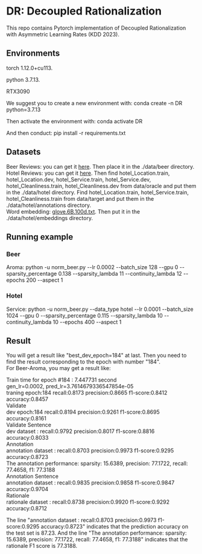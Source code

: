 # DR: Decoupled Rationalization
This repo contains Pytorch implementation of Decoupled Rationalization with Asymmetric Learning Rates (KDD 2023).  
## Environments
torch 1.12.0+cu113. 

python 3.7.13. 

RTX3090

We suggest you to create a new environment with: conda create -n DR python=3.7.13

Then activate the environment with: conda activate DR

And then conduct: pip install -r requirements.txt


## Datasets
Beer Reviews: you can get it [here](http://people.csail.mit.edu/taolei/beer/). Then place it in the ./data/beer directory.  
Hotel Reviews: you can get it [here](https://people.csail.mit.edu/yujia/files/r2a/data.zip). 
Then  find hotel_Location.train, hotel_Location.dev, hotel_Service.train, hotel_Service.dev, hotel_Cleanliness.train, hotel_Cleanliness.dev from data/oracle and put them in the ./data/hotel directory. 
Find hotel_Location.train, hotel_Service.train, hotel_Cleanliness.train from data/target and put them in the ./data/hotel/annotations directory.  
Word embedding: [glove.6B.100d.txt](https://nlp.stanford.edu/projects/glove/). Then put it in the ./data/hotel/embeddings directory.

## Running example
### Beer
Aroma: python -u norm_beer.py --lr 0.0002 --batch_size 128 --gpu 0 --sparsity_percentage 0.138 --sparsity_lambda 11 --continuity_lambda 12 --epochs 200 --aspect 1


### Hotel  
Service: python -u norm_beer.py --data_type hotel --lr 0.0001 --batch_size 1024 --gpu 0 --sparsity_percentage 0.115 --sparsity_lambda 10 --continuity_lambda 10 --epochs 400 --aspect 1

## Result  
You will get a result like "best_dev_epoch=184" at last. Then you need to find the result corresponding to the epoch with number "184".  
For Beer-Aroma, you may get a result like: 

Train time for epoch #184 : 7.447731 second  
gen_lr=0.0002, pred_lr=3.7614679336547854e-05  
traning epoch:184 recall:0.8173 precision:0.8665 f1-score:0.8412 accuracy:0.8457  
Validate  
dev epoch:184 recall:0.8194 precision:0.9261 f1-score:0.8695 accuracy:0.8161  
Validate Sentence  
dev dataset : recall:0.9792 precision:0.8017 f1-score:0.8816 accuracy:0.8033  
Annotation  
annotation dataset : recall:0.8703 precision:0.9973 f1-score:0.9295 accuracy:0.8723  
The annotation performance: sparsity: 15.6389, precision: 77.1722, recall: 77.4658, f1: 77.3188  
Annotation Sentence  
annotation dataset : recall:0.9835 precision:0.9858 f1-score:0.9847 accuracy:0.9704  
Rationale  
rationale dataset : recall:0.8738 precision:0.9920 f1-score:0.9292 accuracy:0.8712  

The line "annotation dataset : recall:0.8703 precision:0.9973 f1-score:0.9295 accuracy:0.8723" indicates that the prediction accuracy on the test set is 87.23. And the line 
"The annotation performance: sparsity: 15.6389, precision: 77.1722, recall: 77.4658, f1: 77.3188" indicates that the rationale F1 score is 77.3188.











